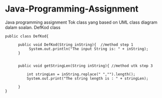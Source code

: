 # Java-Programming-Assignment
Java programming assignment
Tok class yang based on UML class diagram dalam soalan.
DefKod class
      
    public class DefKod{

          public void DefKod(String inString){  //method step 1
               System.out.println("The input String is: " + inString);
          }


          public void getStringLen(String inString){ //method utk step 3
        
              int stringLen = inString.replace(" ","").length();
              System.out.print("The string length is : " + stringLen);
    
          }
    }   
